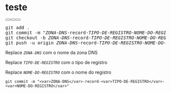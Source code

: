 # teste
<devsite-code data-copy-event-label="">
<div class="devsite-code-buttons-container" role="group" aria-label="Botões de ação"><button type="button" class="gc-analytics-event material-icons devsite-icon-code-dark devsite-toggle-dark" data-category="Site-Wide Custom Events" data-label="Dark Code Toggle" track-type="exampleCode" track-name="darkCodeToggle" aria-label="Tema escuro" data-title="Tema escuro"></button><button type="button" class="gc-analytics-event material-icons devsite-icon-code-light devsite-toggle-light" data-category="Site-Wide Custom Events" data-label="Light Code Toggle" track-type="exampleCode" track-name="lightCodeToggle" aria-label="Tema claro" data-title="Tema claro"></button><button type="button" class="gc-analytics-event material-icons devsite-icon-copy" data-category="Site-Wide Custom Events" data-label="Click To Copy" track-type="exampleCode" track-name="clickToCopy" aria-label="Copiar amostra de código" data-title="Copiar amostra de código"></button></div>
<pre class="devsite-click-to-copy">
git add .
git commit -m "<var>ZONA-DNS</var>-record-<var>TIPO-DE-REGISTRO</var>-<var>NOME-DO-REGISTRO</var>"
git checkout -b <var>ZONA-DNS</var>-record-<var>TIPO-DE-REGISTRO</var>-<var>NOME-DO-REGISTRO</var>
git push -u origin <var>ZONA-DNS</var>-record-<var>TIPO-DE-REGISTRO</var>-<var>NOME-DO-REGISTRO</var>
</pre></devsite-code>
  
<p>Replace <code><var>ZONA-DNS</var></code> com o nome da zona DNS</p>
<p>Replace <code><var>TIPO-DE-REGISTRO</var></code> com o tipo de registro</p>
<p>Replace <code><var>NOME-DO-REGISTRO</var></code> com o nome do registro</p>


```
git commit -m "<var>ZONA-DNS</var>-record-<var>TIPO-DE-REGISTRO</var>-<var>NOME-DO-REGISTRO</var>"
```

